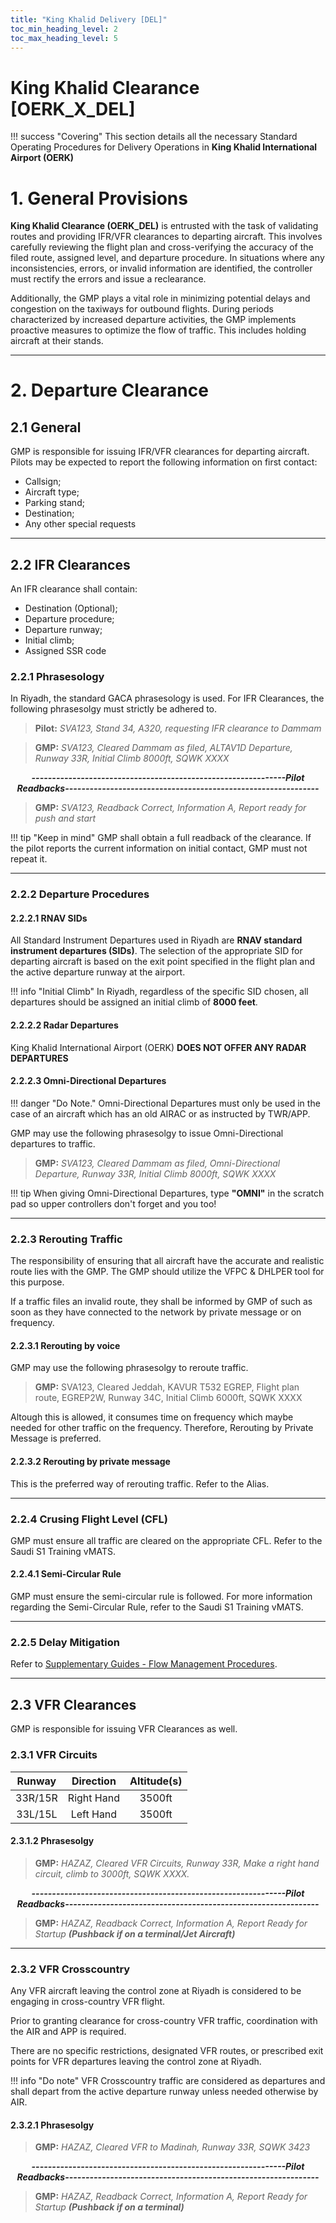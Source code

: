 ```yaml
---
title: "King Khalid Delivery [DEL]"
toc_min_heading_level: 2
toc_max_heading_level: 5
---
```

# King Khalid Clearance [OERK_X_DEL]

!!! success "Covering"
    This section details all the necessary Standard Operating Procedures for Delivery Operations in **King Khalid International Airport (OERK)**

# 1. General Provisions

**King Khalid Clearance (OERK_DEL)** is entrusted with the task of validating routes and providing IFR/VFR clearances to departing aircraft. This involves carefully reviewing the flight plan and cross-verifying the accuracy of the filed route, assigned level, and departure procedure. In situations where any inconsistencies, errors, or invalid information are identified, the controller must rectify the errors and issue a reclearance.

Additionally, the GMP plays a vital role in minimizing potential delays and congestion on the taxiways for outbound flights. During periods characterized by increased departure activities, the GMP implements proactive measures to optimize the flow of traffic. This includes holding aircraft at their stands.

---

# 2. Departure Clearance

## 2.1 General

GMP is responsible for issuing IFR/VFR clearances for departing aircraft. Pilots may be expected to report the
following information on first contact:

-   Callsign;
-   Aircraft type;
-   Parking stand;
-   Destination;
-   Any other special requests

---

## 2.2 IFR Clearances

An IFR clearance shall contain:

-   Destination (Optional);
-   Departure procedure;
-   Departure runway;
-   Initial climb;
-   Assigned SSR code

### 2.2.1 Phrasesology

In Riyadh, the standard GACA phrasesology is used. For IFR Clearances, the following phrasesolgy must strictly be adhered to.

> **Pilot:** _SVA123, Stand 34, A320, requesting IFR clearance to Dammam_

> **GMP:** _SVA123, Cleared Dammam as filed, ALTAV1D Departure, Runway 33R, Initial Climb 8000ft, SQWK XXXX_

<p style="text-align: center; font-weight: bold; font-style: italic;">
--------------------------------------------------------------Pilot Readbacks--------------------------------------------------------------
</p>

> **GMP:** _SVA123, Readback Correct, Information A, Report ready for push and start_

!!! tip "Keep in mind"
    GMP shall obtain a full readback of the clearance. If the pilot reports the current information on initial contact, GMP must not repeat it.

---

### 2.2.2 Departure Procedures

#### 2.2.2.1 RNAV SIDs

All Standard Instrument Departures used in Riyadh are  **RNAV standard instrument departures (SIDs)**. The selection of the appropriate SID for departing aircraft is based on the exit point specified in the flight plan and the active departure runway at the airport.

!!! info "Initial Climb"
  In Riyadh, regardless of the specific SID chosen, all departures should be assigned an initial climb of **8000 feet**.

#### 2.2.2.2 Radar Departures

King Khalid International Airport (OERK) **DOES NOT OFFER ANY RADAR DEPARTURES**

#### 2.2.2.3 Omni-Directional Departures

!!! danger "Do Note."
    Omni-Directional Departures must only be used in the case of an aircraft which has an old AIRAC or as instructed by TWR/APP.

GMP may use the following phrasesolgy to issue Omni-Directional departures to traffic.


> **GMP:** _SVA123, Cleared Dammam as filed, Omni-Directional Departure, Runway 33R, Initial Climb 8000ft, SQWK XXXX_

!!! tip
    When giving Omni-Directional Departures, type **"OMNI"** in the scratch pad so upper controllers don't forget and you too!

---

### 2.2.3 Rerouting Traffic

The responsibility of ensuring that all aircraft have the accurate and realistic route lies with the GMP. The GMP should utilize the VFPC & DHLPER tool for this purpose.

If a traffic files an invalid route, they shall be informed by GMP of such as soon as they have connected to the network by private message or on frequency.

#### 2.2.3.1 Rerouting by voice

GMP may use the following phrasesolgy to reroute traffic.

> **GMP:** SVA123, Cleared Jeddah, KAVUR T532 EGREP, Flight plan route, EGREP2W, Runway 34C, Initial Climb 6000ft, SQWK XXXX

Altough this is allowed, it consumes time on frequency which maybe needed for other traffic on the frequency. Therefore, Rerouting by Private Message is preferred.

#### 2.2.3.2 Rerouting by private message

This is the preferred way of rerouting traffic. Refer to the Alias.

---

### 2.2.4 Crusing Flight Level (CFL)

GMP must ensure all traffic are cleared on the appropriate CFL. Refer to the Saudi S1 Training vMATS.

#### 2.2.4.1 Semi-Circular Rule

GMP must ensure the semi-circular rule is followed. For more information regarding the Semi-Circular Rule, refer to the Saudi S1 Training vMATS.

---

### 2.2.5 Delay Mitigation

Refer to [Supplementary Guides - Flow Management Procedures](/docs/sup/Special%20Procedures/Flow%20Management%20Procedures/flow-management-procedures).

---

## 2.3 VFR Clearances

GMP is responsible for issuing VFR Clearances as well. 
### 2.3.1 VFR Circuits

|     **Runway**      | **Direction**  |        **Altitude(s)**       |
| :-----------------: | :------------: | :--------------------------: |
|       33R/15R       |   Right Hand   |             3500ft           |
|       33L/15L       |   Left Hand    |             3500ft           |

#### 2.3.1.2 Phrasesolgy

> **GMP:** _HAZAZ, Cleared VFR Circuits, Runway 33R, Make a right hand circuit, climb to 3000ft, SQWK XXXX._

<p style="text-align: center; font-weight: bold; font-style: italic;">
--------------------------------------------------------------Pilot Readbacks--------------------------------------------------------------
</p>

> **GMP:** _HAZAZ, Readback Correct, Information A, Report Ready for Startup_ **_(Pushback if on a terminal/Jet Aircraft)_**

---

### 2.3.2 VFR Crosscountry

Any VFR aircraft leaving the control zone at Riyadh is considered to be engaging in cross-country VFR flight.

Prior to granting clearance for cross-country VFR traffic, coordination with the AIR and APP is required.

There are no specific restrictions, designated VFR routes, or prescribed exit points for VFR departures leaving the control zone at Riyadh.

!!! info "Do note"
    VFR Crosscountry traffic are considered as departures and shall depart from the active departure runway unless needed otherwise by AIR.

#### 2.3.2.1 Phrasesolgy

> **GMP:** _HAZAZ, Cleared VFR to Madinah, Runway 33R, SQWK 3423_

<p style="text-align: center; font-weight: bold; font-style: italic;">
--------------------------------------------------------------Pilot Readbacks--------------------------------------------------------------
</p>

> **GMP:** _HAZAZ, Readback Correct, Information A, Report Ready for Startup_ **_(Pushback if on a terminal)_**
